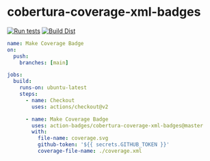# cobertura-coverage-xml-badges

[![Run tests](https://github.com/action-badges/cobertura-coverage-xml-badges/actions/workflows/test.yml/badge.svg?branch=main)](https://github.com/action-badges/cobertura-coverage-xml-badges/actions/workflows/test.yml)
[![Build Dist](https://github.com/action-badges/cobertura-coverage-xml-badges/actions/workflows/build-dist.yml/badge.svg?branch=main)](https://github.com/action-badges/cobertura-coverage-xml-badges/actions/workflows/build-dist.yml)

```yaml
name: Make Coverage Badge
on:
  push:
    branches: [main]

jobs:
  build:
    runs-on: ubuntu-latest
    steps:
      - name: Checkout
        uses: actions/checkout@v2

      - name: Make Coverage Badge
        uses: action-badges/cobertura-coverage-xml-badges@master
        with:
          file-name: coverage.svg
          github-token: '${{ secrets.GITHUB_TOKEN }}'
          coverage-file-name: ./coverage.xml
```
